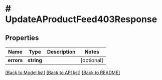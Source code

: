 # # UpdateAProductFeed403Response

## Properties

Name | Type | Description | Notes
------------ | ------------- | ------------- | -------------
**errors** | **string** |  | [optional]

[[Back to Model list]](../../README.md#models) [[Back to API list]](../../README.md#endpoints) [[Back to README]](../../README.md)
